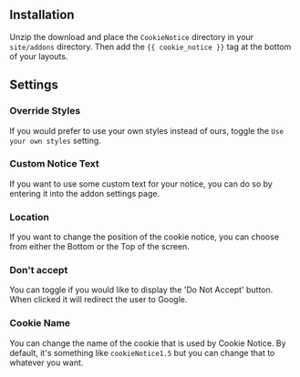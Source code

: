 ## Installation

Unzip the download and place the `CookieNotice` directory in your `site/addons` directory.
Then add the `{{ cookie_notice }}` tag at the bottom of your layouts.

## Settings

### Override Styles
If you would prefer to use your own styles instead of ours, toggle the `Use your own styles` setting.

### Custom Notice Text
If you want to use some custom text for your notice, you can do so by entering it into the addon settings page.

### Location
If you want to change the position of the cookie notice, you can choose from either the Bottom or the Top of the screen.

### Don't accept
You can toggle if you would like to display the 'Do Not Accept' button. When clicked it will redirect the user to Google.

### Cookie Name
You can change the name of the cookie that is used by Cookie Notice. By default, it's something like `cookieNotice1.5` but you can change that to whatever you want.
